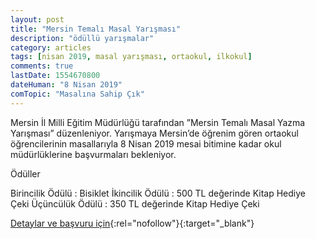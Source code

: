 ```yaml
---
layout: post
title: "Mersin Temalı Masal Yarışması"
description: "ödüllü yarışmalar"
category: articles
tags: [nisan 2019, masal yarışması, ortaokul, ilkokul]
comments: true
lastDate: 1554670800
dateHuman: "8 Nisan 2019"
comTopic: "Masalına Sahip Çık"
---
```


Mersin İl Milli Eğitim Müdürlüğü tarafından ”Mersin Temalı Masal Yazma Yarışması” düzenleniyor. Yarışmaya Mersin’de öğrenim gören ortaokul öğrencilerinin masallarıyla 8 Nisan 2019 mesai bitimine kadar okul müdürlüklerine başvurmaları bekleniyor.

Ödüller

Birincilik Ödülü : Bisiklet
İkincilik Ödülü : 500 TL değerinde Kitap Hediye Çeki
Üçüncülük Ödülü : 350 TL değerinde Kitap Hediye Çeki

[Detaylar ve başvuru için](http://yenisehir33.meb.gov.tr/meb_iys_dosyalar/2019_03/08160053_Mersin_TemalY_Masal_Yazma_YarYYmasY.pdf?utm_source=edebiyatyarismalari.com&utm_medium=affiliate&utm_campaign=cpc){:rel="nofollow"}{:target="_blank"}
